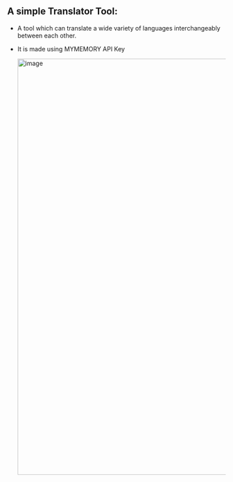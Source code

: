 ## A simple Translator Tool:
- A tool which can translate a wide variety of languages interchangeably between each other.
- It is made using MYMEMORY API Key

  <img width="960" alt="image" src="https://github.com/fahadsheik/Simple-Translator-Tool/assets/119167516/cbefe4d2-7d0a-4513-88ac-87479f310673">

